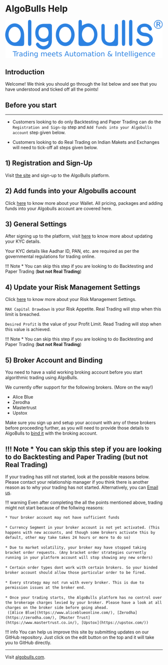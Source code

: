 # AlgoBulls Help

![Logo](imgs/algobulls_logo_with_tagline.svg)

## Introduction
Welcome! We think you should go through the list below and see that you have understood and ticked off all the points!

## Before you start
---
* Customers looking to do only Backtesting and Paper Trading can do the `Registration and Sign-Up` step and `Add funds into your Algobulls account` step given below.

* Customers looking to do Real Trading on Indian Makets and Exchanges will need to tick-off all steps given below.

## 1) Registration and Sign-Up
Visit [the site](https://www.algobulls.com/) and sign-up to the AlgoBulls platform.

## 2) Add funds into your Algobulls account
Click [here](member/wallet.md) to know more about your Wallet. All pricing, packages and adding funds into your Algobulls account are covered here.

## 3) General Settings
After signing up to the platform, visit [here](member/Settings/general-settings.md) to know more about updating your KYC details.

Your KYC details like Aadhar ID, PAN, etc. are required as per the governmental regulations for trading online.

!!! Note
    * You can skip this step if you are looking to do Backtesting and Paper Trading (**but not Real Trading**)

## 4) Update your Risk Management Settings
Click [here](/member/Settings/general-settings/#risk-management) to know more about your Risk Management Settings.

`MAX Capital Drawdown` is your Risk Appetite. Real Trading will stop when this limit is breached.

`Desired Profit` is the value of your Profit Limit. Read Trading will stop when this value is achieved.

!!! Note
    * You can skip this step if you are looking to do Backtesting and Paper Trading (**but not Real Trading**)

## 5) Broker Account and Binding

You need to have a valid working broking account before you start algorithmic trading using AlgoBulls.

We currently offer support for the following brokers. (More on the way!)

* Alice Blue
* Zerodha
* Mastertrust
* Upstox

Make sure you sign up and setup your account with any of these brokers before proceeding further, as you will need to provide those details to AlgoBulls to [bind it](member/Settings/broking-settings) with the broking account.

!!! Note
    * You can skip this step if you are looking to do Backtesting and Paper Trading (**but not Real Trading**)
---
If your trading has still not started, look at the possible reasons below. Please contact your relationship manager if you think there is another reason as to why your trading has not started. Alternatively, you can [Email us](mailto:support@algobulls.com).
    
!!! warning
    Even after completing the all the points mentioned above, trading might not start because of the follwing reasons:
    
    * Your broker account may not have sufficient funds
    
    * Currency Segment in your broker account is not yet activated. (This happens with new accounts, and though some brokers activate this by default, other may take takes 24 hours or more to do so)
    
    * Due to market volatility, your broker may have stopped taking bracket order requests. (Any bracket order strategies currently running in your platform account will stop showing any new orders)
    
    * Certain order types dont work with certain brokers. So your binded broker account should allow those particular order to be fired.
    
    * Every strategy may not run with every broker. This is due to permission issues at the broker end.
    
    * Once your trading starts, the AlgoBulls platform has no control over the brokerage charges levied by your broker. Please have a look at all charges on the broker side before going ahead.
     ([Alice Blue](https://www.aliceblueonline.com/), [Zerodha](https://zerodha.com/), [Master Trust](https://www.mastertrust.co.in/), [Upstox](https://upstox.com/)) 

!!! info
    You can help us improve this site by submitting updates on our GitHub repository. 
    Just click on the edit button on the top and it will take you to GitHub 
    directly.
   
------------
Visit [algobulls.com](https://algobulls.com/).


